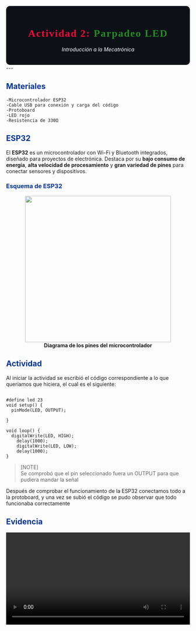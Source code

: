 <div style="background-color:#0d1117; color:white; padding:20px; border-radius:10px;">

<!-- Encabezado principal -->
<h1 align="center" style="font-weight: 900; letter-spacing: 2px; font-family:Consolas;">
  <span style="color:#FF073A;"> <b>Actividad 2:</b> </span> 
  <span style="color:#228B22;"> <b>Parpadeo LED</b> </span>
</h1>
<p align="center">
  <i>Introducción a la Mecatrónica</i>
</p>
</div>
---

## <span style="color:#0033A0;">**Materiales**</span>

    -Microcontrolador ESP32
    -Cable USB para conexión y carga del código
    -Protoboard
    -LED rojo
    -Resistencia de 330Ω


## <span style="color:#0033A0;">**ESP32**</span>

El **ESP32** es un microcontrolador con Wi-Fi y Bluetooth integrados, diseñado para proyectos de electrónica. Destaca por su **bajo consumo de energía**, **alta velocidad de procesamiento** y **gran variedad de pines** para conectar sensores y dispositivos.

### <span style="color:#0033A0;">**Esquema de ESP32**</span>
<p align="center">
  <img src="../imgs/ESP32.png" width="400" /><br>
  <b>Diagrama de los pines del microcontrolador</b>
</p> 

## <span style="color:#0033A0;">**Actividad**</span>

Al iniciar la actividad se escribió el código correspondiente a lo que queríamos que hiciera, el cual es el siguiente:

``` codigo

#define led 23
void setup() {
  pinMode(LED, OUTPUT);

}

void loop() {
  digitalWrite(LED, HIGH); 
    delay(1000); 
    digitalWrite(LED, LOW); 
    delay(1000); 
}

```

> [NOTE]\
> Se comprobó que el pin seleccionado fuera un OUTPUT para que pudiera mandar la señal

Después de comprobar el funcionamiento de la ESP32 conectamos todo a la protoboard, y una vez se subió el código se pudo observar que todo funcionaba correctamente

## <span style="color:#0033A0;">**Evidencia**</span>

<video width="100%" controls>
  <source src="../videos/Parpadeo.mp4" type="video/mp4">
  Tu navegador no soporta video.
</video>

